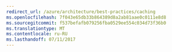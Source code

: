 ```yaml
---
redirect_url: /azure/architecture/best-practices/caching
ms.openlocfilehash: 7f043e65db33b864389d8a2ab81aae0c0111e8d8
ms.sourcegitcommit: f537befafb079256fba0529ee554c034d73f36b0
ms.translationtype: MT
ms.contentlocale: ru-RU
ms.lasthandoff: 07/11/2017
---
```

